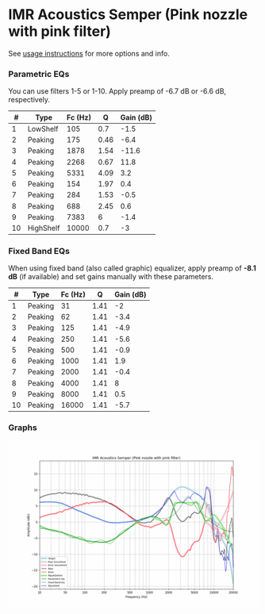 # IMR Acoustics Semper (Pink nozzle with pink filter)
See [usage instructions](https://github.com/jaakkopasanen/AutoEq#usage) for more options and info.

### Parametric EQs
You can use filters 1-5 or 1-10. Apply preamp of -6.7 dB or -6.6 dB, respectively.

|   # | Type      |   Fc (Hz) |    Q |   Gain (dB) |
|-----|-----------|-----------|------|-------------|
|   1 | LowShelf  |       105 | 0.7  |        -1.5 |
|   2 | Peaking   |       175 | 0.46 |        -6.4 |
|   3 | Peaking   |      1878 | 1.54 |       -11.6 |
|   4 | Peaking   |      2268 | 0.67 |        11.8 |
|   5 | Peaking   |      5331 | 4.09 |         3.2 |
|   6 | Peaking   |       154 | 1.97 |         0.4 |
|   7 | Peaking   |       284 | 1.53 |        -0.5 |
|   8 | Peaking   |       688 | 2.45 |         0.6 |
|   9 | Peaking   |      7383 | 6    |        -1.4 |
|  10 | HighShelf |     10000 | 0.7  |        -3   |

### Fixed Band EQs
When using fixed band (also called graphic) equalizer, apply preamp of **-8.1 dB** (if available) and set gains manually with these parameters.

|   # | Type    |   Fc (Hz) |    Q |   Gain (dB) |
|-----|---------|-----------|------|-------------|
|   1 | Peaking |        31 | 1.41 |        -2   |
|   2 | Peaking |        62 | 1.41 |        -3.4 |
|   3 | Peaking |       125 | 1.41 |        -4.9 |
|   4 | Peaking |       250 | 1.41 |        -5.6 |
|   5 | Peaking |       500 | 1.41 |        -0.9 |
|   6 | Peaking |      1000 | 1.41 |         1.9 |
|   7 | Peaking |      2000 | 1.41 |        -0.4 |
|   8 | Peaking |      4000 | 1.41 |         8   |
|   9 | Peaking |      8000 | 1.41 |         0.5 |
|  10 | Peaking |     16000 | 1.41 |        -5.7 |

### Graphs
![](./IMR%20Acoustics%20Semper%20(Pink%20nozzle%20with%20pink%20filter).png)
